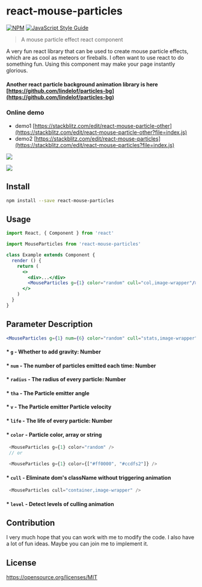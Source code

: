 # react-mouse-particles

[![NPM](https://img.shields.io/npm/v/react-mouse-particles.svg)](https://www.npmjs.com/package/react-mouse-particles) [![JavaScript Style Guide](https://img.shields.io/badge/code_style-standard-brightgreen.svg)](https://standardjs.com)

> A mouse particle effect react component

A very fun react library that can be used to create mouse particle effects, which are as cool as meteors or fireballs. I often want to use react to do something fun. Using this component may make your page instantly glorious.

#### Another react particle background animation library is here [https://github.com/lindelof/particles-bg](https://github.com/lindelof/particles-bg)

### Online demo
* demo1 [https://stackblitz.com/edit/react-mouse-particle-other](https://stackblitz.com/edit/react-mouse-particle-other?file=index.js)
* demo2 [https://stackblitz.com/edit/react-mouse-particles](https://stackblitz.com/edit/react-mouse-particles?file=index.js)

![](https://github.com/lindelof/react-mouse-particles/blob/master/image/01.gif?raw=true)

![](https://github.com/lindelof/react-mouse-particles/blob/master/image/02.gif?raw=true)


## Install

```bash
npm install --save react-mouse-particles
```

## Usage

```jsx
import React, { Component } from 'react'

import MouseParticles from 'react-mouse-particles'

class Example extends Component {
  render () {
    return (
      <>
        <div>...</div>
        <MouseParticles g={1} color="random" cull="col,image-wrapper"/>
      </>
    )
  }
}
```

## Parameter Description
```jsx
<MouseParticles g={1} num={6} color="random" cull="stats,image-wrapper" level={6} />
```
#### * `g` - Whether to add gravity: Number

#### * `num` - The number of particles emitted each time: Number

#### * `radius` - The radius of every particle: Number

#### * `tha` - The Particle emitter angle

#### * `v` - The Particle emitter Particle velocity

#### * `life` - The life of every particle: Number

#### * `color` - Particle color, array or string
```javascript
 <MouseParticles g={1} color="random" />
 // or

 <MouseParticles g={1} color={["#ff0000", "#ccdfs2"]} />
```

#### * `cull` - Eliminate dom's className without triggering animation
```javascript
 <MouseParticles cull="container,image-wrapper" />
```

#### * `level` - Detect levels of culling animation

## Contribution
I very much hope that you can work with me to modify the code. I also have a lot of fun ideas. Maybe you can join me to implement it.

## License

https://opensource.org/licenses/MIT
